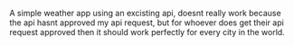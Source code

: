 A simple weather app using an excisting api, doesnt really work because the api hasnt approved my api request, but for whoever does get their 
api request approved then it should work perfectly for every city in the world.
